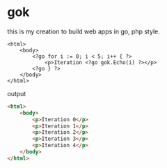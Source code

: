 gok
===

this is my creation to build web apps in go, php style.
```text
<html>
	<body>
		<?go for i := 0; i < 5; i++ { ?>
			<p>Iteration <?go gok.Echo(i) ?></p>
		<?go } ?>
	</body>
</html>
```
output
```html
<html>
	<body>
		<p>Iteration 0</p>
		<p>Iteration 1</p>
		<p>Iteration 2</p>
		<p>Iteration 3</p>
		<p>Iteration 4</p>
	</body>
</html>
````